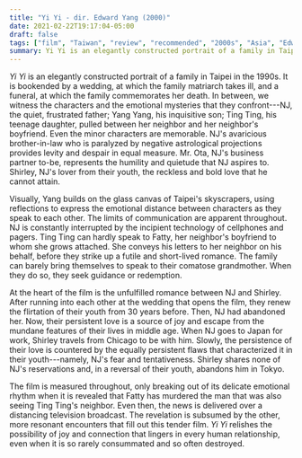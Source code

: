 ```yaml
---
title: "Yi Yi - dir. Edward Yang (2000)"
date: 2021-02-22T19:17:04-05:00
draft: false
tags: ["film", "Taiwan", "review", "recommended", "2000s", "Asia", "Edward Yang"]
summary: Yi Yi is an elegantly constructed portrait of a family in Taipei in the 1990s. It is bookended by a wedding, at which the family matriarch takes ill, and a funeral, at which the family commemorates her death. In between, we witness the characters and the emotional mysteries that they confront---NJ, the quiet, frustrated father; Yang Yang, his inquisitive son; Ting Ting, his teenage daughter, pulled between her neighbor and her neighbor's boyfriend.
---
```

*Yi Yi* is an elegantly constructed portrait of a family in Taipei in the 1990s. It is bookended by a wedding, at which the family matriarch takes ill, and a funeral, at which the family commemorates her death. In between, we witness the characters and the emotional mysteries that they confront---NJ, the quiet, frustrated father; Yang Yang, his inquisitive son; Ting Ting, his teenage daughter, pulled between her neighbor and her neighbor's boyfriend. Even the minor characters are memorable. NJ's avaricious brother-in-law who is paralyzed by negative astrological projections provides levity and despair in equal measure. Mr. Ota, NJ's business partner to-be, represents the humility and quietude that NJ aspires to. Shirley, NJ's lover from their youth, the reckless and bold love that he cannot attain.

Visually, Yang builds on the glass canvas of Taipei's skyscrapers, using reflections to express the emotional distance between characters as they speak to each other. The limits of communication are apparent throughout. NJ is constantly interrupted by the incipient technology of cellphones and pagers. Ting Ting can hardly speak to Fatty, her neighbor's boyfriend to whom she grows attached. She conveys his letters to her neighbor on his behalf, before they strike up a futile and short-lived romance. The family can barely bring themselves to speak to their comatose grandmother. When they do so, they seek guidance or redemption.

At the heart of the film is the unfulfilled romance between NJ and Shirley. After running into each other at the wedding that opens the film, they renew the flirtation of their youth from 30 years before. Then, NJ had abandoned her. Now, their persistent love is a source of joy and escape from the mundane features of their lives in middle age. When NJ goes to Japan for work, Shirley travels from Chicago to be with him. Slowly, the persistence of their love is countered by the equally persistent flaws that characterized it in their youth---namely, NJ's fear and tentativeness. Shirley shares none of NJ's reservations and, in a reversal of their youth, abandons him in Tokyo.

The film is measured throughout, only breaking out of its delicate emotional rhythm when it is revealed that Fatty has murdered the man that was also seeing Ting Ting's neighbor. Even then, the news is delivered over a distancing television broadcast. The revelation is subsumed by the other, more resonant encounters that fill out this tender film. *Yi Yi* relishes the possibility of joy and connection that lingers in every human relationship, even when it is so rarely consummated and so often destroyed.
